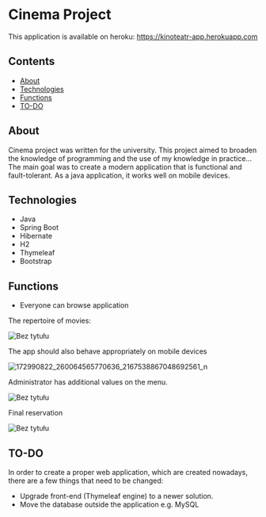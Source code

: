 # Cinema Project

This application is available on heroku: 
https://kinoteatr-app.herokuapp.com

## Contents
* [About](#About)
* [Technologies](#technologies)
* [Functions](#Functions)
* [TO-DO](#TO-DO)


## About
Cinema project was written for the university. This project aimed to broaden the knowledge of programming and the use of my knowledge in practice... The main goal was to create
a modern application that is functional and fault-tolerant. As a java application, it works well on mobile devices.

## Technologies
* Java
* Spring Boot
* Hibernate
* H2
* Thymeleaf
* Bootstrap


## Functions
- Everyone can browse application

The repertoire of movies:

![Bez tytułu](https://user-images.githubusercontent.com/46786100/114559778-5e741900-9c6c-11eb-88d1-7e5d841da45f.jpg)

The app should also behave appropriately on mobile devices

![172990822_260064565770636_2167538867048692561_n](https://user-images.githubusercontent.com/46786100/114551398-a0e52800-9c63-11eb-81bd-307eb7d15f11.jpg)

Administrator has additional values on the menu.

![Bez tytułu](https://user-images.githubusercontent.com/46786100/114559270-d7bf3c00-9c6b-11eb-90ec-cab4b76ba792.jpg)

Final reservation

![Bez tytułu](https://user-images.githubusercontent.com/46786100/114559690-49978580-9c6c-11eb-804c-f29a3514f906.jpg)


## TO-DO
 In order to create a proper web application, which are created nowadays, there are a few things that need to be changed:
 * Upgrade front-end (Thymeleaf engine) to a newer solution.
 * Move the database outside the application e.g. MySQL

